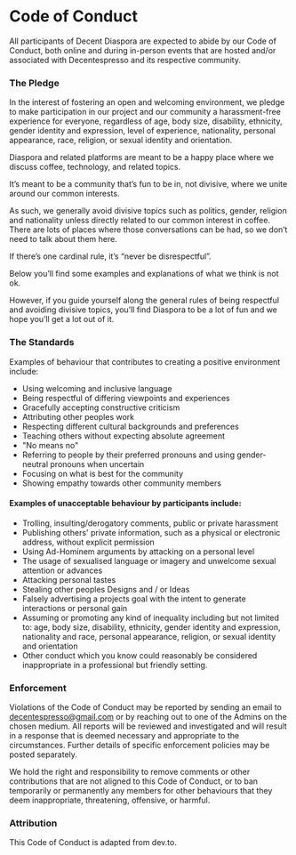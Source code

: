 
# Code of Conduct

All participants of Decent Diaspora are expected to abide by our Code of Conduct, both online and during in-person events that are hosted and/or associated with Decentespresso and its respective community.

### The Pledge

In the interest of fostering an open and welcoming environment, we pledge to make participation in our project and our community a harassment-free experience for everyone, regardless of age, body size, disability, ethnicity, gender identity and expression, level of experience, nationality, personal appearance, race, religion, or sexual identity and orientation.

Diaspora and related platforms are meant to be a happy place where we discuss coffee, technology, and related topics.

It’s meant to be a community that’s fun to be in, not divisive, where we unite around our common interests.

As such, we generally avoid divisive topics such as politics, gender, religion and nationality unless directly related to our common interest in coffee. There are lots of places where those conversations can be had, so we don’t need to talk about them here.

If there’s one cardinal rule, it’s “never be disrespectful”.

Below you’ll find some examples and explanations of what we think is not ok.

However, if you guide yourself along the general rules of being respectful and avoiding divisive topics, you’ll find Diaspora to be a lot of fun and we hope you’ll get a lot out of it.

### The Standards

Examples of behaviour that contributes to creating a positive environment include:

- Using welcoming and inclusive language
- Being respectful of differing viewpoints and experiences
- Gracefully accepting constructive criticism
- Attributing other peoples work
- Respecting different cultural backgrounds and preferences
- Teaching others without expecting absolute agreement
- "No means no"
- Referring to people by their preferred pronouns and using gender-neutral pronouns when uncertain
- Focusing on what is best for the community
- Showing empathy towards other community members
#### Examples of unacceptable behaviour by participants include:

-    Trolling, insulting/derogatory comments, public or private harassment
 -   Publishing others' private information, such as a physical or electronic address, without explicit permission
 -  Using Ad-Hominem arguments by attacking on a personal level
 -   The usage of sexualised language or imagery and unwelcome sexual attention or advances
  -  Attacking personal tastes
- Stealing other peoples Designs and / or Ideas
- Falsely advertising a projects goal with the intent to generate interactions or personal gain
- Assuming or promoting any kind of inequality including but not limited to: age, body size, disability, ethnicity, gender identity and expression, nationality and race, personal appearance, religion, or sexual identity and orientation
-    Other conduct which you know could reasonably be considered inappropriate in a professional but friendly setting.

### Enforcement

Violations of the Code of Conduct may be reported by sending an email to decentespresso@gmail.com or by reaching out to one of the Admins on the chosen medium. All reports will be reviewed and investigated and will result in a response that is deemed necessary and appropriate to the circumstances. Further details of specific enforcement policies may be posted separately.

We hold the right and responsibility to remove comments or other contributions that are not aligned to this Code of Conduct, or to ban temporarily or permanently any members for other behaviours that they deem inappropriate, threatening, offensive, or harmful.

### Attribution

This Code of Conduct is adapted from dev.to.

